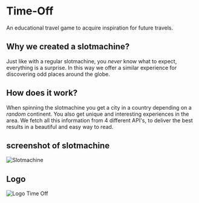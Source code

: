 # Time-Off
An educational travel game to acquire inspiration for future travels.

## Why we created a slotmachine?
Just like with a regular slotmachine, you *never* know what to expect, everything is a surprise. In this way we offer a similar experience for discovering odd places around the globe. 

## How does it work?
When spinning the slotmachine you get a city in a country depending on a *random* continent. You also get unique and interesting experiences in the area. 
We fetch all this information from 4 different API's, to deliver the best results in a beautiful and easy way to read.

## screenshot of slotmachine
![Slotmachine](timeslot-screenshot.png)

## Logo
![Logo Time Off](timeoff-logo-18.png)

